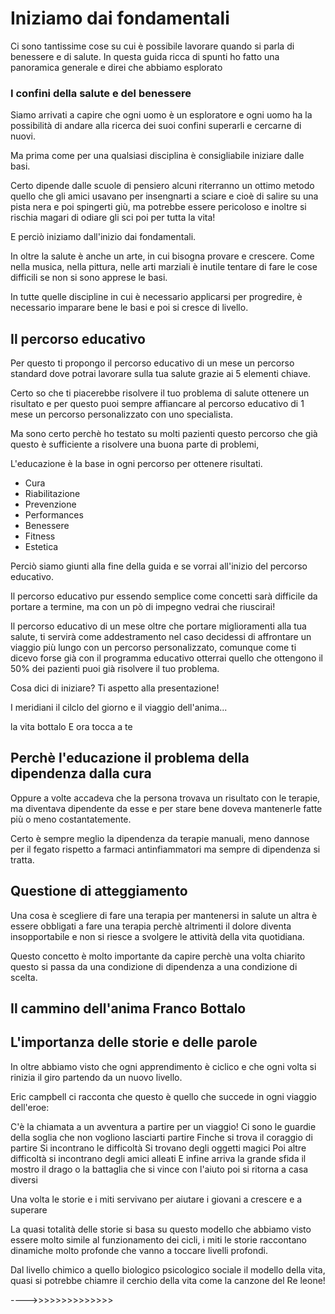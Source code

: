 # Iniziamo dai fondamentali 

Ci sono tantissime cose su cui è possibile lavorare quando si parla di benessere e di salute. In questa guida ricca di spunti ho fatto una panoramica generale e direi che abbiamo esplorato

### I confini della salute e del benessere 

Siamo arrivati a capire che ogni uomo è un esploratore e ogni uomo ha la possibilità di andare alla ricerca dei suoi confini superarli e cercarne di nuovi.

Ma prima  come per una qualsiasi disciplina è consigliabile iniziare dalle basi.

Certo dipende dalle scuole di pensiero alcuni riterranno un ottimo metodo quello che gli amici usavano per insengnarti a sciare e cioè di salire su una pista nera e poi spingerti giù, ma potrebbe essere pericoloso e inoltre si rischia magari di odiare gli sci poi per tutta la vita! 

E perciò iniziamo dall'inizio dai fondamentali. 

In oltre la salute è anche un arte, in cui bisogna provare e crescere. Come nella musica, nella pittura, nelle arti marziali è inutile tentare di fare le cose difficili se non si sono apprese le basi. 

In tutte quelle discipline in cui è necessario applicarsi per progredire, è necessario imparare  bene le basi e poi si cresce di livello.



## Il percorso educativo

Per questo ti propongo il percorso educativo di un mese un percorso standard dove potrai lavorare sulla tua salute grazie ai 5 elementi chiave.

Certo so che ti piacerebbe risolvere il tuo problema di salute ottenere un risultato e per questo puoi sempre affiancare al percorso educativo di 1 mese un percorso  personalizzato con uno specialista. 

Ma sono certo perchè ho testato su molti pazienti questo percorso che già questo è sufficiente a risolvere una buona parte di problemi, 



L'educazione è la base in ogni percorso per ottenere risultati.

- Cura
- Riabilitazione
- Prevenzione
- Performances
- Benessere
- Fitness
- Estetica

 
Perciò siamo giunti alla fine della guida e se vorrai  all'inizio del percorso educativo.

Il percorso educativo pur essendo semplice come concetti sarà difficile da portare a termine, ma con un pò di impegno vedrai che riuscirai!

Il percorso educativo di un mese oltre che portare miglioramenti alla tua salute, ti servirà come addestramento nel caso decidessi di affrontare un viaggio più lungo con un percorso personalizzato, comunque come ti dicevo forse già con il programma educativo otterrai  quello che ottengono il 50% dei pazienti puoi già risolvere  il tuo problema.

Cosa dici di iniziare? Ti aspetto alla presentazione! 


I meridiani il cilclo del giorno e il viaggio dell'anima...

la vita bottalo
E ora tocca a te 


## Perchè l'educazione il problema della dipendenza dalla cura
 
Oppure a volte accadeva che la persona trovava un risultato con le terapie, ma diventava dipendente da esse e per stare bene doveva mantenerle fatte più o meno costantatemente.

Certo è sempre meglio la dipendenza da terapie manuali, meno dannose per il fegato rispetto a farmaci antinfiammatori ma sempre di dipendenza si tratta.

## Questione di atteggiamento 

Una cosa è scegliere di fare una terapia per mantenersi in salute un altra è essere obbligati a fare una terapia perchè altrimenti il dolore diventa insopportabile e non si riesce a svolgere le attività della vita quotidiana.

Questo concetto è molto importante da capire perchè una volta chiarito questo si passa da una condizione di dipendenza a una condizione di scelta.






## Il cammino dell'anima Franco Bottalo



## L'importanza delle storie e delle parole

In oltre abbiamo visto che ogni apprendimento è ciclico e che ogni volta si rinizia il giro partendo da un nuovo livello.
 
Eric campbell ci racconta che questo è quello che succede in ogni viaggio dell'eroe:



C'è la chiamata a un avventura a partire per un viaggio!
Ci sono le guardie della soglia che non vogliono lasciarti partire
Finche si trova il coraggio di partire
Si incontrano le difficoltà 
Si trovano degli oggetti magici 
Poi altre difficoltà si incontrano degli amici alleati
E infine arriva la grande sfida il mostro il drago o la battaglia che si vince con l'aiuto 
poi si ritorna a casa diversi

Una volta le storie e i miti servivano per aiutare i giovani a crescere e a superare

La quasi totalità delle storie si basa su questo modello che abbiamo visto essere molto simile al funzionamento dei cicli, i miti le storie  raccontano dinamiche molto profonde che vanno a toccare livelli profondi.

Dal livello chimico a quello biologico psicologico sociale 
 il modello della vita, quasi si potrebbe chiamre il cerchio della vita come la canzone del Re leone!

---->>>>>>>>>>>>>>

<!--stackedit_data:
eyJoaXN0b3J5IjpbNjY5OTc3NDc2LDIwMzAxODE4NjUsMTEwNj
YxMjQ5MCw0ODMxNzE4OTMsLTE4ODgwMjUyNzYsMTA0MjUwMjMy
MSwtMTkzMTQyNjk5NV19
-->
